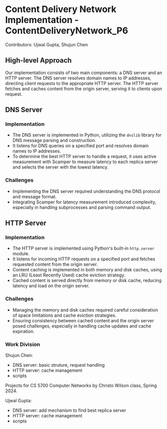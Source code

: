 # Content Delivery Network Implementation - ContentDeliveryNetwork_P6

Contributors: Ujwal Gupta, Shujun Chen

## High-level Approach

Our implementation consists of two main components: a DNS server and an HTTP server. The DNS server resolves domain names to IP addresses, directing client requests to the appropriate HTTP server. The HTTP server fetches and caches content from the origin server, serving it to clients upon request.

## DNS Server

### Implementation

- The DNS server is implemented in Python, utilizing the `dnslib` library for DNS message parsing and construction.
- It listens for DNS queries on a specified port and resolves domain names to IP addresses.
- To determine the best HTTP server to handle a request, it uses active measurement with Scamper to measure latency to each replica server and selects the server with the lowest latency.

### Challenges

- Implementing the DNS server required understanding the DNS protocol and message format.
- Integrating Scamper for latency measurement introduced complexity, especially in handling subprocesses and parsing command output.

## HTTP Server

### Implementation

- The HTTP server is implemented using Python's built-in `http.server` module.
- It listens for incoming HTTP requests on a specified port and fetches requested content from the origin server.
- Content caching is implemented in both memory and disk caches, using an LRU (Least Recently Used) cache eviction strategy.
- Cached content is served directly from memory or disk cache, reducing latency and load on the origin server.

### Challenges

- Managing the memory and disk caches required careful consideration of space limitations and cache eviction strategies.
- Ensuring consistency between cached content and the origin server posed challenges, especially in handling cache updates and cache expiration.

### Work Division

Shujun Chen:

- DNS server: basic struture, request handling
- HTTP server: cache management
- scripts

Projects for CS 5700 Computer Networks by Christo Wilson class, Spring 2024.

Ujwal Gupta:

- DNS server: add mechanism to find best replica server
- HTTP server: cache management
- scripts
